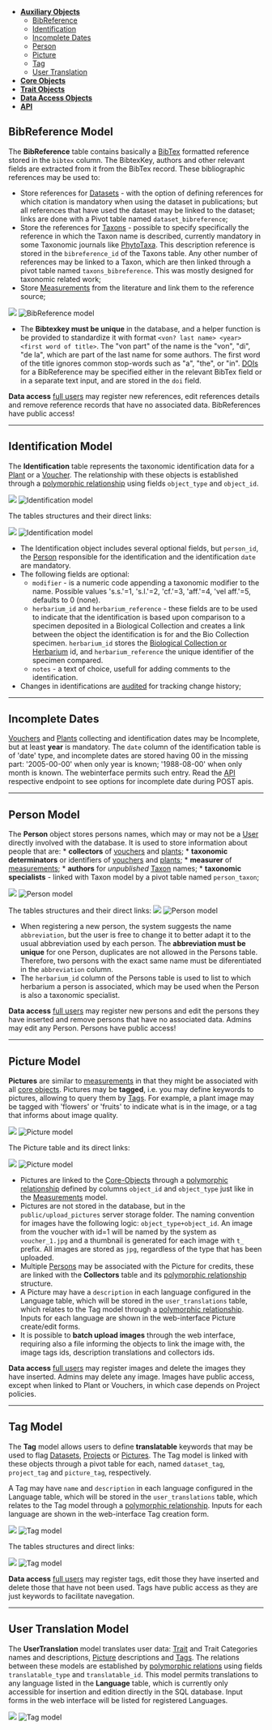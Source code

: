 * [**Auxiliary Objects**](#)
  * [BibReference](#bibreferences)
  * [Identification](#identifications)
  * [Incomplete Dates](#incompletedate)
  * [Person](#persons)
  * [Picture](#pictures)
  * [Tag](#tags)
  * [User Translation](#user_translations)
* [**Core Objects**](Core-Objects)
* [**Trait Objects**](Trait-Objects)
* [**Data Access Objects**](Data-Access-Objects)
* [**API**](API)

<a name="bibreferences"></a>
## BibReference Model

The **BibReference** table contains basically a [BibTex](http://www.bibtex.org/) formatted reference stored in the `bibtex` column. The BibtexKey, authors and other relevant fields are extracted from it from the BibTex record. These bibliographic references may be used to:
  * Store references for [Datasets](Data-Access-Objects#datasets) - with the option of defining references for which citation is mandatory when using the dataset in publications; but all references that have used the dataset may be linked to the dataset; links are done with a Pivot table named `dataset_bibreference`;
  * Store the references for [Taxons](Core-Objects#taxons) - possible to specify specifically the reference in which the Taxon name is described, currently mandatory in some Taxonomic journals like [PhytoTaxa](https://www.mapress.com/j/pt/). This description reference is stored in the `bibreference_id` of the Taxons table. Any other number of references may be linked to a Taxon, which are then linked through a pivot table named `taxons_bibreference`. This was mostly designed for taxonomic related work;
  * Store [Measurements](Trait-Objects#measurements) from the literature and link them to the reference source;


![](https://github.com/opendatabio/datamodel/blob/master/bibreference_model.png)
<img src="{{ asset('images/docs/bibreference_model.png') }}" alt="BibReference model" with=350>


* The **Bibtexkey  must be unique** in the database, and a helper function is be provided to standardize it with format `<von? last name> <year> <first word of title>`. The "von part" of the name is the "von", "di", "de la",  which are part of the last name for some authors. The first word of the title ignores common stop-words such as "a", "the", or "in". [DOIs](https://www.doi.org/) for a BibReference may be specified either in the relevant BibTex field or in a separate text input, and are stored in the `doi` field.

 **Data access** [full users](Data-Access-Objects#users) may register new references, edit references details and remove reference records that have no associated data. BibReferences have public access!

<a name="identifications"></a>
***
## Identification Model

The **Identification** table represents the taxonomic identification data for a [Plant](Core-Objects#plants) or a [Voucher](Core-Objects#vouchers). The relationship with these objects is established through a [polymorphic relationship](#polymorphicrelationships) using fields `object_type` and `object_id`.

![](https://github.com/opendatabio/datamodel/blob/master/identification_model.png)
<img src="{{ asset('images/docs/identification_model.png') }}" alt="Identification model" with=350>

The tables structures and their direct links:

![](https://github.com/opendatabio/datamodel/blob/master/identification_model_phpadm.png)
<img src="{{ asset('images/docs/identification_model_phpadm.png') }}" alt="Identification model" with=350>

* The Identification object includes several optional fields, but `person_id`, the [Person](Auxiliary-Objects#persons) responsible for the identification and the identification `date` are mandatory.
* The following fields are optional:
  * `modifier` - is a numeric code appending a taxonomic modifier to the name. Possible values 's.s.'=1, 's.l.'=2, 'cf.'=3, 'aff.'=4, 'vel aff.'=5, defaults to 0 (none).
  * `herbarium_id` and `herbarium_reference` - these fields are to be used to indicate that the identification is based upon comparison to a specimen deposited in a Biological Collection and creates a link between the object the identification is for and the Bio Collection specimen. `herbarium_id` stores the [Biological Collection or Herbarium](Data-Access-Objects#herbaria) id, and `herbarium_reference` the unique identifier of the specimen compared.
  * `notes` - a text of choice, usefull for adding comments to the identification.
* Changes in identifications are [audited](audits) for tracking change history;

<a name="incompletedate"></a>
***
## Incomplete Dates
[Vouchers](Core-Objects#vouchers) and [Plants](Core-Objects#plants) collecting and identification dates may be Incomplete, but at least **year** is mandatory. The `date` column of the identification table is of 'date' type, and incomplete dates are stored having 00 in the missing part: '2005-00-00' when only year is known; '1988-08-00' when only month is known. The webinterface permits such entry. Read the [API](API) respective endpoint to see options for incomplete date during POST apis.

<a name="persons"></a>
***
## Person Model
The **Person** object stores persons names, which may or may not be a [User](Data-Access-Objects#users) directly involved with the database. It is used to store information about people that are:
    *  **collectors** of [vouchers](Core-Objects#vouchers) and [plants](Core-Objects#plants);
    * **taxonomic determinators** or identifiers of [vouchers](Core-Objects#vouchers) and [plants](Core-Objects#plants);
    * **measurer** of [measurements](Trait-Objects#measurements);
    * **authors** for *unpublished* [Taxon](Core-Objects#taxons) names;
    * **taxonomic specialists** - linked with Taxon model by a pivot table named `person_taxon`;

![](https://github.com/opendatabio/datamodel/blob/master/person_model.png)
<img src="{{ asset('images/docs/person_model.png') }}" alt="Person model" with=350>


The tables structures and their direct links:
![](https://github.com/opendatabio/datamodel/blob/master/persons_model_phpadm.png)
<img src="{{ asset('images/docs/persons_model_phpadm.png') }}" alt="Person model" with=350>

* When registering a new person, the system suggests the name `abbreviation`, but the user is free to change it to better adapt it to the usual abbreviation used by each person. The **abbreviation must be unique** for one Person, duplicates are not allowed in the Persons table. Therefore, two persons with the exact same name must be diferentiated in the `abbreviation` column.
* The `herbarium_id`  column of the Persons table is used to list to which herbarium a person is associated, which may be used when the Person is also a taxonomic specialist.


**Data access** [full users](Data-Access-Objects#users) may register new persons and edit the persons they have inserted and remove persons that have no associated data. Admins may edit any Person. Persons have public access!

<a name="pictures"></a>
***
## Picture Model
**Pictures** are similar to [measurements](Trait-Objects@measurements) in that they might be associated with all [core objects](Core-Objects). Pictures may be **tagged**, i.e. you may define keywords to pictures, allowing to query them by [Tags](#tags). For example, a plant image may be tagged with 'flowers' or 'fruits' to indicate what is in the image, or a tag that informs about image quality.


![](https://github.com/opendatabio/datamodel/blob/master/picture_model.png)
<img src="{{ asset('images/docs/picture_model.png') }}" alt="Picture model" with=350>

The Picture table and its direct links:

![](https://github.com/opendatabio/datamodel/blob/master/picture_model_phpadm.png)
<img src="{{ asset('images/docs/picture_model_phpadm.png') }}" alt="Picture model" with=350>

* Pictures are linked to the [Core-Objects](Core-Objects) through a [polymorphic relationship](#polymorphicrelationships) defined by columns `object_id` and `object_type` just like in the [Measurements](Trait-Objects#measurements) model.
* Pictures are not stored in the database, but in the `public/upload_pictures` server storage folder. The naming convention for images have the following logic: `object_type+object_id`. An image from the voucher with id=1 will be named by the system as `voucher_1.jpg` and a thumbnail is generated for each image with `t_` prefix. All images are stored as `jpg`, regardless of the type that has been uploaded.
* Multiple [Persons](#persons) may be associated with the Picture for credits, these are linked with the **Collectors** table and its [polymorphic relationship](#polymorphicrelationships) structure.
* A Picture may have a `description` in each language configured in the Language table, which will be stored in the `user_translations` table, which relates to the Tag model through a [polymorphic relationship](#polymorphicrelationships). Inputs for each language are shown in the web-interface Picture create/edit forms.
* It is possible to **batch upload images** through the web interface, requiring also a file informing the objects to link the image with, the image tags ids, description translations and collectors ids.

**Data access** [full users](Data-Access-Objects#users) may register images and delete the images they have inserted. Admins may delete any image.
   Images have public access, except when linked to Plant or Vouchers, in which case depends on Project policies.

<a name="tags"></a>
***
## Tag Model
The **Tag** model allows users to define **translatable** keywords that may be used to flag [Datasets](Data-Access-Objects#datasets), [Projects](Data-Access-Objects#projects) or [Pictures](#pictures). The Tag model is linked with these objects through a pivot table for each, named `dataset_tag`, `project_tag` and `picture_tag`, respectively.

A Tag may have `name` and `description` in each language configured in the Language table, which will be stored in the `user_translations` table, which relates to the Tag model through a [polymorphic relationship](#polymorphicrelationships). Inputs for each language are shown in the web-interface Tag creation form.

![](https://github.com/opendatabio/datamodel/blob/master/tag_model.png)
<img src="{{ asset('images/docs/tag_model.png') }}" alt="Tag model" with=350>

The tables structures and direct links:

![](https://github.com/opendatabio/datamodel/blob/master/tag_model_phpadm.png)
<img src="{{ asset('images/docs/tag_model_phpadm.png') }}" alt="Tag model" with=350>

**Data access** [full users](Data-Access-Objects#users) may register tags, edit those they have inserted and delete those that have not been used. Tags have public access as they are just keywords to facilitate navegation.

<a name="user_translations"></a>
***
## User Translation Model
The **UserTranslation** model translates user data: [Trait](Trait-Objects#traits) and Trait Categories names and descriptions, [Picture](#pictures) descriptions and [Tags](#tags). The relations between these models are established by  [polymorphic relations](Core-Objects#polymorphicrelationships) using fields `translatable_type` and `translatable_id`. This model permits translations to any language listed in the **Language** table, which is currently only accessible for insertion and edition directly in the SQL database. Input forms in the web interface will be listed for registered Languages.

![](https://github.com/opendatabio/datamodel/blob/master/usertranslation_model.png)
<img src="{{ asset('images/docs/usertranslation_model.png') }}" alt="Tag model" with=350>
